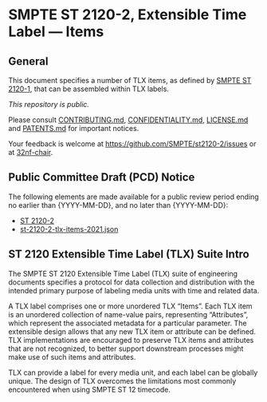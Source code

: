 # SMPTE ST 2120-2, Extensible Time Label — Items

## General

This document specifies a number of TLX items, as defined by [SMPTE ST 2120-1](https://github.com/SMPTE/st2120-1), that can be
assembled within TLX labels.

_This repository is *public*._

Please consult [CONTRIBUTING.md](./CONTRIBUTING.md), [CONFIDENTIALITY.md](./CONFIDENTIALITY.md), [LICENSE.md](./LICENSE.md) and
[PATENTS.md](./PATENTS.md) for important notices.

Your feedback is welcome at https://github.com/SMPTE/st2120-2/issues or at [32nf-chair](mailto:32nf-chair@smpte.org).

## Public Committee Draft (PCD) Notice

The following elements are made available for a public review period ending no earlier than {YYYY-MM-DD}, and no later than
{YYYY-MM-DD}:

* [ST 2120-2](./32NF-PCD-ST-2120-2-TLX-Items-2021-12-15.pdf)
* [st-2120-2-tlx-items-2021.json]()

## ST 2120 Extensible Time Label (TLX) Suite Intro

The SMPTE ST 2120 Extensible Time Label (TLX) suite of engineering documents specifies a protocol for data collection and
distribution with the intended primary purpose of labeling media units with time and related data.

A TLX label comprises one or more unordered TLX “Items”. Each TLX item is an unordered collection of name-value pairs, representing
“Attributes”, which represent the associated metadata for a particular parameter. The extensible design allows that any new TLX item
or attribute can be defined. TLX implementations are encouraged to preserve TLX items and attributes that are not recognized, to
better support downstream processes might make use of such items and attributes.

TLX can provide a label for every media unit, and each label can be globally unique. The design of TLX overcomes the limitations
most commonly encountered when using SMPTE ST 12 timecode.
